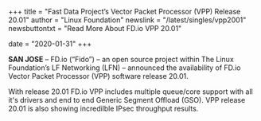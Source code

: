 +++
title = "Fast Data Project’s Vector Packet Processor (VPP) Release 20.01"
author = "Linux Foundation"
newslink = "/latest/singles/vpp2001"
newsbuttontxt = "Read More About FD.io VPP 20.01"

date = "2020-01-31"
+++

**SAN JOSE** –  FD.io (“Fido”) – an open source project within The Linux Foundation’s
LF Networking (LFN) – announced the availability of FD.io Vector Packet Processor 
(VPP) software release 20.01.

With release 20.01 FD.io VPP includes multiple queue/core support with all it's drivers
and end to end Generic Segment Offload (GSO). VPP release 20.01 is also showing incredilble
IPsec throughput results.
